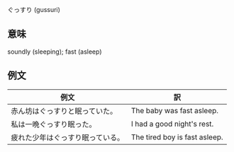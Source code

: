 ぐっすり (gussuri)

## 意味

soundly (sleeping); fast (asleep)​

## 例文

|例文|訳|
| --- | --- |
|赤ん坊はぐっすりと眠っていた。|The baby was fast asleep.|
|私は一晩ぐっすり眠った。|I had a good night's rest.|
|疲れた少年はぐっすり眠っている。|The tired boy is fast asleep.|